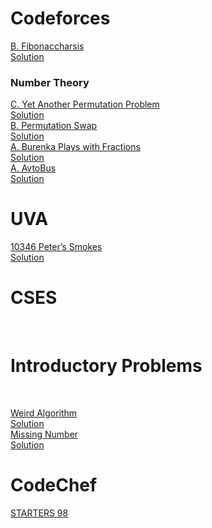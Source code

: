 <h1> Codeforces</h1>

[B. Fibonaccharsis](https://codeforces.com/contest/1853/problem/B)<br />
   [Solution](https://ideone.com/gBLFgK)<br/>
   
   <h3><b>Number Theory</b></h3>
   
   [C. Yet Another Permutation Problem](https://codeforces.com/contest/1858/problem/C)<br/>
   [Solution](https://ideone.com/OZslD1)<br/>
   [B. Permutation Swap](https://codeforces.com/problemset/problem/1828/B)<br/>
   [Solution](https://ideone.com/CcLuyu)<br/>
   [A. Burenka Plays with Fractions](https://codeforces.com/contest/1720/problem/A)<br/>
   [Solution](https://ideone.com/UpCTjJ)<br/>
   [A. AvtoBus](https://codeforces.com/contest/1679/problem/A)<br/>
   [Solution](https://ideone.com/pCOna9)<br/>
   
   
   
   
   
   
   

   <h1>UVA</h1>

   [10346 Peter’s Smokes](https://onlinejudge.org/index.php?option=com_onlinejudge&Itemid=8&page=show_problem&problem=1287)<br/>
   [   Solution](https://ideone.com/yuxxGK)<br/>


   <h1>CSES</h1><br/>
   <h1>Introductory Problems</h1><br/>
   
   [Weird Algorithm](https://cses.fi/problemset/task/1068)<br/>
   [Solution](https://ideone.com/uMYFjT)<br/>
   [Missing Number](https://cses.fi/problemset/task/1083)<br/>
   [Solution](https://ideone.com/GsY5Cx)<br/>


   <h1>CodeChef</h1>
   
   [STARTERS 98](https://www.codechef.com/START98D?order=desc&sortBy=successful_submissions)<br/>
   
   


   
